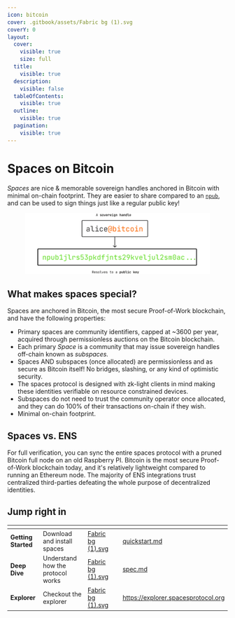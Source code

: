 ```yaml
---
icon: bitcoin
cover: .gitbook/assets/Fabric bg (1).svg
coverY: 0
layout:
  cover:
    visible: true
    size: full
  title:
    visible: true
  description:
    visible: false
  tableOfContents:
    visible: true
  outline:
    visible: true
  pagination:
    visible: true
---
```


# Spaces on Bitcoin

_Spaces_ are nice & memorable sovereign handles anchored in Bitcoin with minimal on-chain footprint. They are easier to share compared to an [`npub`](https://github.com/nostr-protocol/nips/blob/master/19.md#bare-keys-and-ids), and can be used to sign things just like a regular public key!&#x20;



<figure><picture><source srcset=".gitbook/assets/alice-npub-resolve-dark-2.svg" media="(prefers-color-scheme: dark)"><img src=".gitbook/assets/alice-npub-resolve.svg" alt=""></picture><figcaption></figcaption></figure>



## What makes spaces special?

Spaces are anchored in Bitcoin, the most secure Proof-of-Work blockchain, and have the following properties:

* Primary spaces are community identifiers, capped at \~3600 per year, acquired through permissionless auctions on the Bitcoin blockchain.
* Each primary _Space_ is a community that may issue sovereign handles off-chain known as _subspaces._
* Spaces AND subspaces (once allocated) are permissionless and as secure as Bitcoin itself! No bridges, slashing, or any kind of optimistic security.
* The spaces protocol is designed with zk-light clients in mind making these identities verifiable on resource constrained devices.
* Subspaces do not need to trust the community operator once allocated, and they can do 100% of their transactions on-chain if they wish.
* Minimal on-chain footprint.

## Spaces vs. ENS

For full verification, you can sync the entire spaces protocol with a pruned Bitcoin full node on an old Raspberry PI. Bitcoin is the most secure Proof-of-Work blockchain today, and it's relatively lightweight compared to running an Ethereum node. The majority of ENS integrations trust centralized third-parties defeating the whole purpose of decentralized identities.

## Jump right in

<table data-view="cards"><thead><tr><th></th><th></th><th data-hidden data-card-cover data-type="files"></th><th data-hidden></th><th data-hidden data-card-target data-type="content-ref"></th></tr></thead><tbody><tr><td><strong>Getting Started</strong></td><td>Download and install spaces</td><td><a href=".gitbook/assets/Fabric bg (1).svg">Fabric bg (1).svg</a></td><td></td><td><a href="getting-started/quickstart.md">quickstart.md</a></td></tr><tr><td><strong>Deep Dive</strong></td><td>Understand how the protocol works</td><td><a href=".gitbook/assets/Fabric bg (1).svg">Fabric bg (1).svg</a></td><td></td><td><a href="deep-dive/spec.md">spec.md</a></td></tr><tr><td><strong>Explorer</strong></td><td>Checkout the explorer</td><td><a href=".gitbook/assets/Fabric bg (1).svg">Fabric bg (1).svg</a></td><td></td><td><a href="https://explorer.spacesprotocol.org">https://explorer.spacesprotocol.org</a></td></tr></tbody></table>
